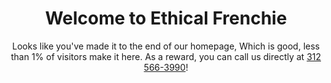 ---
title: Welcome to Ethical Frenchie
subtitle: Looks like you've made it to the end of our homepage, Which is good, less than 1% of visitors make it here. As a reward, you can call us directly at <a href="tel:312 566-3990">312 566-3990</a>!
button:
  style: primary
  text: View our Puppies
  size: xlarge
  url: /illinois/chicago/puppies/
  blank: false
---